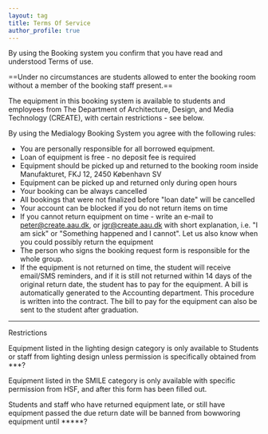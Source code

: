 ```yaml
---
layout: tag
title: Terms Of Service
author_profile: true
---
```

By using the Booking system you confirm that you have read and understood Terms of use. 

==Under no circumstances are students allowed to enter the booking room without a member of the booking staff present.==

The equipment in this booking system is available to students and employees from The Department of Architecture, Design, and Media Technology (CREATE),
with certain restrictions - see below.

By using the Medialogy Booking System you agree with the following rules:

- You are personally responsible for all borrowed equipment.
- Loan of equipment is free - no deposit fee is required
- Equipment should be picked up and returned to the booking room inside Manufakturet, FKJ 12, 2450 København SV
- Equipment can be picked up and returned only during open hours
- Your booking can be always cancelled
- All bookings that were not finalized before "loan date" will be cancelled
- Your account can be blocked if you do not return items on time
- If you cannot return equipment on time - write an e-mail to peter@create.aau.dk, or jgr@create.aau.dk with short explanation, i.e. "I am sick" or "Something happened and I cannot". Let us also know when you could possibly return the equipment
- The person who signs the booking request form is responsible for the whole group.
- If the equipment is not returned on time, the student will receive email/SMS reminders, and if it is still not returned within 14 days of the original return date, the student has to pay for the equipment. A bill is automatically generated to the Accounting department. This procedure is written into the contract. The bill to pay for the equipment can also be sent to the student after graduation.



______
Restrictions

Equipment listed in the lighting design category is only available to Students or staff from lighting design unless permission is specifically obtained from ***?

Equipment listed in the SMILE category is only available with specific permission from HSF, and after this form has been filled out.

Students and staff who have returned equipment late, or still have equipment passed the due return date will be banned from bowworing equipment until *****?


	